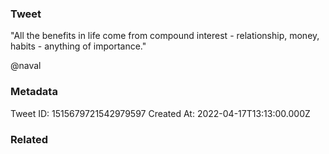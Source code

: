 ### Tweet
"All the benefits in life come from compound interest - relationship, money, habits - anything of importance." 

@naval

### Metadata
Tweet ID: 1515679721542979597
Created At: 2022-04-17T13:13:00.000Z

### Related

